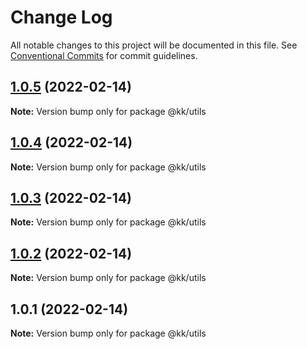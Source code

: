 # Change Log

All notable changes to this project will be documented in this file.
See [Conventional Commits](https://conventionalcommits.org) for commit guidelines.

## [1.0.5](http://gitlab.zjweidu.com:8686/huangqian/middleware_admin/compare/@kk/utils@1.0.4...@kk/utils@1.0.5) (2022-02-14)

**Note:** Version bump only for package @kk/utils





## [1.0.4](http://gitlab.zjweidu.com:8686/huangqian/middleware_admin/compare/@kk/utils@1.0.3...@kk/utils@1.0.4) (2022-02-14)

**Note:** Version bump only for package @kk/utils





## [1.0.3](http://gitlab.zjweidu.com:8686/huangqian/middleware_admin/compare/@kk/utils@1.0.2...@kk/utils@1.0.3) (2022-02-14)

**Note:** Version bump only for package @kk/utils





## [1.0.2](http://gitlab.zjweidu.com:8686/huangqian/middleware_admin/compare/@kk/utils@1.0.1...@kk/utils@1.0.2) (2022-02-14)

**Note:** Version bump only for package @kk/utils





## 1.0.1 (2022-02-14)

**Note:** Version bump only for package @kk/utils
